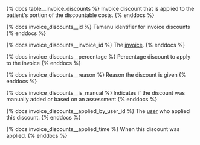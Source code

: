 {% docs table__invoice_discounts %}
Invoice discount that is applied to the patient's portion of the discountable costs.
{% enddocs %}

{% docs invoice_discounts__id %}
Tamanu identifier for invoice discounts
{% enddocs %}

{% docs invoice_discounts__invoice_id %}
The [invoice](#!/source/source.tamanu.tamanu.invoices).
{% enddocs %}

{% docs invoice_discounts__percentage %}
Percentage discount to apply to the invoice
{% enddocs %}

{% docs invoice_discounts__reason %}
Reason the discount is given
{% enddocs %}

{% docs invoice_discounts__is_manual %}
Indicates if the discount was manually added or based on an assessment
{% enddocs %}

{% docs invoice_discounts__applied_by_user_id %}
The [user](#!/source/source.tamanu.tamanu.users) who applied this discount.
{% enddocs %}

{% docs invoice_discounts__applied_time %}
When this discount was applied.
{% enddocs %}
